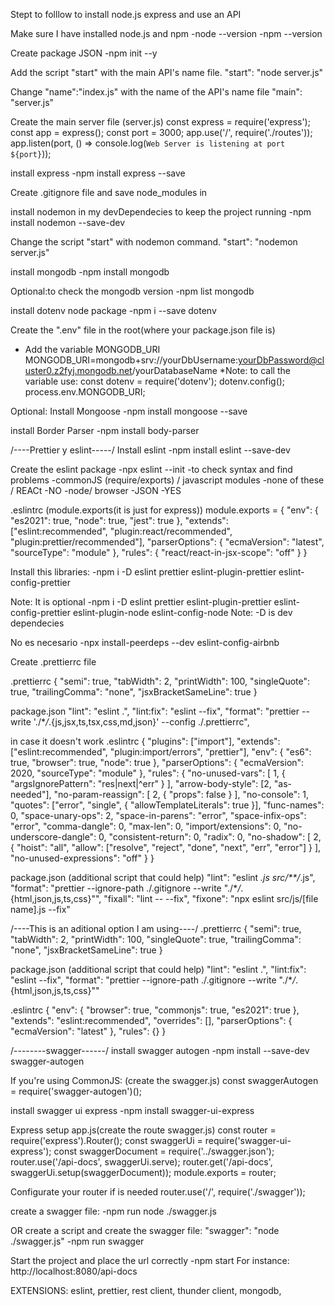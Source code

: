 Stept to folllow to install node.js express and use an API

Make sure I have installed node.js and npm
-node --version
-npm --version

Create package JSON
-npm init --y

Add the script "start" with the main API's name file.
"start": "node server.js"

Change "name":"index.js" with the name of the API's name file
"main": "server.js"

Create the main server file (server.js)
const express = require('express');
const app = express();
const port = 3000;
app.use('/', require('./routes'));
app.listen(port, () => console.log(`Web Server is listening at port ${port}`));

install express
-npm install express --save

Create .gitignore file and save node_modules in

install nodemon in my devDependecies to keep the project running
-npm install nodemon --save-dev

Change the script "start" with nodemon command.
"start": "nodemon server.js"

install mongodb
-npm install mongodb

Optional:to check the mongodb version
-npm list mongodb

install dotenv node package
-npm i --save dotenv

Create the ".env" file in the root(where your package.json file is)

- Add the variable MONGODB_URI
  MONGODB_URI=mongodb+srv://yourDbUsername:yourDbPassword@cluster0.z2fyj.mongodb.net/yourDatabaseName
  \*Note: to call the variable use:
  const dotenv = require('dotenv');
  dotenv.config();
  process.env.MONGODB_URI;

Optional: Install Mongoose
-npm install mongoose --save

install Border Parser
-npm install body-parser

/----Prettier y eslint-----/
Install eslint
-npm install eslint --save-dev

Create the eslint package
-npx eslint --init
-to check syntax and find problems
-commonJS (require/exports) / javascript modules
-none of these / REACt
-NO
-node/ browser
-JSON
-YES

.eslintrc (module.exports(it is just for express))
module.exports = {
"env": {
"es2021": true,
"node": true,
"jest": true
},
"extends": ["eslint:recommended", "plugin:react/recommended", "plugin:prettier/recommended"],
"parserOptions": {
"ecmaVersion": "latest",
"sourceType": "module"
},
"rules": {
"react/react-in-jsx-scope": "off"
}
}

Install this libraries:
-npm i -D eslint prettier eslint-plugin-prettier eslint-config-prettier

Note: It is optional
-npm i -D eslint prettier eslint-plugin-prettier eslint-config-prettier eslint-plugin-node eslint-config-node
Note: -D is dev dependecies

No es necesario
-npx install-peerdeps --dev eslint-config-airbnb

Create .prettierrc file

.prettierrc
{
"semi": true,
"tabWidth": 2,
"printWidth": 100,
"singleQuote": true,
"trailingComma": "none",
"jsxBracketSameLine": true
}

package.json
"lint": "eslint .",
"lint:fix": "eslint --fix",
"format": "prettier --write './\*_/_.{js,jsx,ts,tsx,css,md,json}' --config ./.prettierrc",

in case it doesn't work
.eslintrc
{
"plugins": ["import"],
"extends": ["eslint:recommended", "plugin:import/errors", "prettier"],
"env": {
"es6": true,
"browser": true,
"node": true
},
"parserOptions": {
"ecmaVersion": 2020,
"sourceType": "module"
},
"rules": {
"no-unused-vars": [
1,
{
"argsIgnorePattern": "res|next|^err"
}
],
"arrow-body-style": [2, "as-needed"],
"no-param-reassign": [
2,
{
"props": false
}
],
"no-console": 1,
"quotes": ["error", "single", { "allowTemplateLiterals": true }],
"func-names": 0,
"space-unary-ops": 2,
"space-in-parens": "error",
"space-infix-ops": "error",
"comma-dangle": 0,
"max-len": 0,
"import/extensions": 0,
"no-underscore-dangle": 0,
"consistent-return": 0,
"radix": 0,
"no-shadow": [
2,
{
"hoist": "all",
"allow": ["resolve", "reject", "done", "next", "err", "error"]
}
],
"no-unused-expressions": "off"
}
}

package.json (additional script that could help)
"lint": "eslint _.js src/\*\*/_.js",
"format": "prettier --ignore-path ./.gitignore --write \"./\*_/_.{html,json,js,ts,css}\"",
"fixall": "lint -- --fix",
"fixone": "npx eslint src/js/[file name].js --fix"

/----This is an aditional option I am using----/
.prettierrc
{
"semi": true,
"tabWidth": 2,
"printWidth": 100,
"singleQuote": true,
"trailingComma": "none",
"jsxBracketSameLine": true
}

package.json (additional script that could help)
"lint": "eslint .",
"lint:fix": "eslint --fix",
"format": "prettier --ignore-path ./.gitignore --write \"./\*_/_.{html,json,js,ts,css}\""

.eslintrc
{
"env": {
"browser": true,
"commonjs": true,
"es2021": true
},
"extends": "eslint:recommended",
"overrides": [],
"parserOptions": {
"ecmaVersion": "latest"
},
"rules": {}
}

/--------swagger------/
install swagger autogen
-npm install --save-dev swagger-autogen

If you're using CommonJS: (create the swagger.js)
const swaggerAutogen = require('swagger-autogen')();

install swagger ui express
-npm install swagger-ui-express

Express setup app.js(create the route swagger.js)
const router = require('express').Router();
const swaggerUi = require('swagger-ui-express');
const swaggerDocument = require('../swagger.json');
router.use('/api-docs', swaggerUi.serve);
router.get('/api-docs', swaggerUi.setup(swaggerDocument));
module.exports = router;

Configurate your router if is needed
router.use('/', require('./swagger'));

create a swagger file:
-npm run node ./swagger.js

OR create a script and create the swagger file:
"swagger": "node ./swagger.js"
-npm run swagger

Start the project and place the url correctly
-npm start
For instance: http://localhost:8080/api-docs

EXTENSIONS: eslint, prettier, rest client, thunder client,
mongodb,
